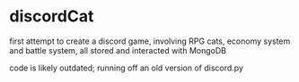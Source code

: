 # discordCat
first attempt to create a discord game, involving RPG cats, economy system and battle system, all stored and interacted with MongoDB

code is likely outdated; running off an old version of discord.py
